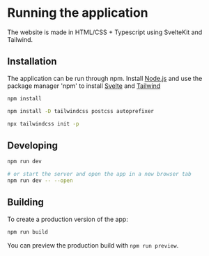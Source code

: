 # Running the application

The website is made in HTML/CSS + Typescript using SvelteKit and Tailwind.
## Installation
The application can be run through npm. Install [Node.js](https://nodejs.org/en/download) and use the package manager 'npm' to install [Svelte](https://svelte.dev/docs/introduction) and [Tailwind](https://tailwindcss.com/docs/installation)


```bash
npm install
```
```bash
npm install -D tailwindcss postcss autoprefixer

npx tailwindcss init -p
```


## Developing

```bash
npm run dev

# or start the server and open the app in a new browser tab
npm run dev -- --open
```

## Building

To create a production version of the app:

```bash
npm run build
```

You can preview the production build with `npm run preview`.
